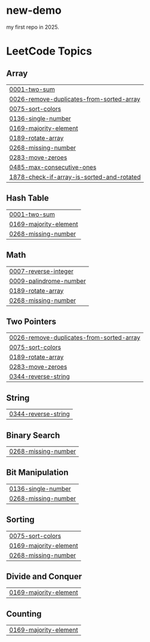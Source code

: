 # new-demo
my first repo in 2025.

<!---LeetCode Topics Start-->
# LeetCode Topics
## Array
|  |
| ------- |
| [0001-two-sum](https://github.com/shubham1716/DSA/tree/master/0001-two-sum) |
| [0026-remove-duplicates-from-sorted-array](https://github.com/shubham1716/DSA/tree/master/0026-remove-duplicates-from-sorted-array) |
| [0075-sort-colors](https://github.com/shubham1716/DSA/tree/master/0075-sort-colors) |
| [0136-single-number](https://github.com/shubham1716/DSA/tree/master/0136-single-number) |
| [0169-majority-element](https://github.com/shubham1716/DSA/tree/master/0169-majority-element) |
| [0189-rotate-array](https://github.com/shubham1716/DSA/tree/master/0189-rotate-array) |
| [0268-missing-number](https://github.com/shubham1716/DSA/tree/master/0268-missing-number) |
| [0283-move-zeroes](https://github.com/shubham1716/DSA/tree/master/0283-move-zeroes) |
| [0485-max-consecutive-ones](https://github.com/shubham1716/DSA/tree/master/0485-max-consecutive-ones) |
| [1878-check-if-array-is-sorted-and-rotated](https://github.com/shubham1716/DSA/tree/master/1878-check-if-array-is-sorted-and-rotated) |
## Hash Table
|  |
| ------- |
| [0001-two-sum](https://github.com/shubham1716/DSA/tree/master/0001-two-sum) |
| [0169-majority-element](https://github.com/shubham1716/DSA/tree/master/0169-majority-element) |
| [0268-missing-number](https://github.com/shubham1716/DSA/tree/master/0268-missing-number) |
## Math
|  |
| ------- |
| [0007-reverse-integer](https://github.com/shubham1716/DSA/tree/master/0007-reverse-integer) |
| [0009-palindrome-number](https://github.com/shubham1716/DSA/tree/master/0009-palindrome-number) |
| [0189-rotate-array](https://github.com/shubham1716/DSA/tree/master/0189-rotate-array) |
| [0268-missing-number](https://github.com/shubham1716/DSA/tree/master/0268-missing-number) |
## Two Pointers
|  |
| ------- |
| [0026-remove-duplicates-from-sorted-array](https://github.com/shubham1716/DSA/tree/master/0026-remove-duplicates-from-sorted-array) |
| [0075-sort-colors](https://github.com/shubham1716/DSA/tree/master/0075-sort-colors) |
| [0189-rotate-array](https://github.com/shubham1716/DSA/tree/master/0189-rotate-array) |
| [0283-move-zeroes](https://github.com/shubham1716/DSA/tree/master/0283-move-zeroes) |
| [0344-reverse-string](https://github.com/shubham1716/DSA/tree/master/0344-reverse-string) |
## String
|  |
| ------- |
| [0344-reverse-string](https://github.com/shubham1716/DSA/tree/master/0344-reverse-string) |
## Binary Search
|  |
| ------- |
| [0268-missing-number](https://github.com/shubham1716/DSA/tree/master/0268-missing-number) |
## Bit Manipulation
|  |
| ------- |
| [0136-single-number](https://github.com/shubham1716/DSA/tree/master/0136-single-number) |
| [0268-missing-number](https://github.com/shubham1716/DSA/tree/master/0268-missing-number) |
## Sorting
|  |
| ------- |
| [0075-sort-colors](https://github.com/shubham1716/DSA/tree/master/0075-sort-colors) |
| [0169-majority-element](https://github.com/shubham1716/DSA/tree/master/0169-majority-element) |
| [0268-missing-number](https://github.com/shubham1716/DSA/tree/master/0268-missing-number) |
## Divide and Conquer
|  |
| ------- |
| [0169-majority-element](https://github.com/shubham1716/DSA/tree/master/0169-majority-element) |
## Counting
|  |
| ------- |
| [0169-majority-element](https://github.com/shubham1716/DSA/tree/master/0169-majority-element) |
<!---LeetCode Topics End-->